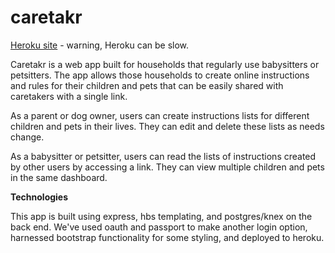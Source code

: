 # caretakr
[Heroku site](https://caretakr.herokuapp.com/) - warning, Heroku can be slow.

Caretakr is a web app built for households that regularly use babysitters or petsitters. The app allows those households to create online instructions and rules for their children and pets that can be easily shared with caretakers with a single link.

As a parent or dog owner, users can create instructions lists for different children and pets in their lives. They can edit and delete these lists as needs change.

As a babysitter or petsitter, users can read the lists of instructions created by other users by accessing a link. They can view multiple children and pets in the same dashboard.

**Technologies**

This app is built using express, hbs templating, and postgres/knex on the back end. We've used oauth and passport to make another login option, harnessed bootstrap functionality for some styling, and deployed to heroku.
